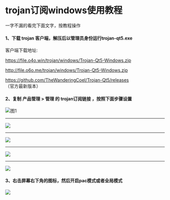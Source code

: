 # trojan订阅windows使用教程

一字不漏的看完下面文字，按教程操作

#### 1、下载 trojan 客户端，解压后以管理员身份运行trojan-qt5.exe

客户端下载地址:

https://file.o4o.win/trojan/windows/Trojan-Qt5-Windows.zip

http://file.o6o.me/trojan/windows/Trojan-Qt5-Windows.zip

https://github.com/TheWanderingCoel/Trojan-Qt5/releases  （官方最新版本）

#### 2、复制 产品管理 > 管理  的 trojan订阅链接  ，按照下面步骤设置

![图1](/img/tj1.png)

-----------------

![](/img/tj2.png)

-----------------

![](/img/tj3.png)

-----------------

![](/img/tj4.png)

-----------------

![](/img/tj5.png)

#### 3、右击屏幕右下角的图标，然后开启pac模式或者全局模式

![](/img/tj6.png)



